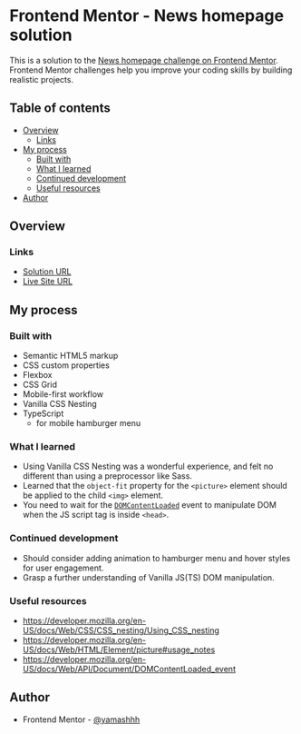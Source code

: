 # Frontend Mentor - News homepage solution

This is a solution to the [News homepage challenge on Frontend Mentor](https://www.frontendmentor.io/challenges/news-homepage-H6SWTa1MFl). Frontend Mentor challenges help you improve your coding skills by building realistic projects.

## Table of contents

- [Overview](#overview)
  - [Links](#links)
- [My process](#my-process)
  - [Built with](#built-with)
  - [What I learned](#what-i-learned)
  - [Continued development](#continued-development)
  - [Useful resources](#useful-resources)
- [Author](#author)

## Overview

### Links

- [Solution URL](https://github.com/yamashhh/frontend-mentor/tree/main/apps/news-homepage)
- [Live Site URL](https://yamashhh.github.io/frontend-mentor/apps/news-homepage/)

## My process

### Built with

- Semantic HTML5 markup
- CSS custom properties
- Flexbox
- CSS Grid
- Mobile-first workflow
- Vanilla CSS Nesting
- TypeScript
  - for mobile hamburger menu

### What I learned

- Using Vanilla CSS Nesting was a wonderful experience, and felt no different than using a preprocessor like Sass.
- Learned that the `object-fit` property for the `<picture>` element should be applied to the child `<img>` element.
- You need to wait for the [`DOMContentLoaded`](https://developer.mozilla.org/en-US/docs/Web/API/Document/DOMContentLoaded_event) event to manipulate DOM when the JS script tag is inside `<head>`.

### Continued development

- Should consider adding animation to hamburger menu and hover styles for user engagement.
- Grasp a further understanding of Vanilla JS(TS) DOM manipulation.

### Useful resources

- https://developer.mozilla.org/en-US/docs/Web/CSS/CSS_nesting/Using_CSS_nesting
- https://developer.mozilla.org/en-US/docs/Web/HTML/Element/picture#usage_notes
- https://developer.mozilla.org/en-US/docs/Web/API/Document/DOMContentLoaded_event

## Author

- Frontend Mentor - [@yamashhh](https://www.frontendmentor.io/profile/yamashhh)
